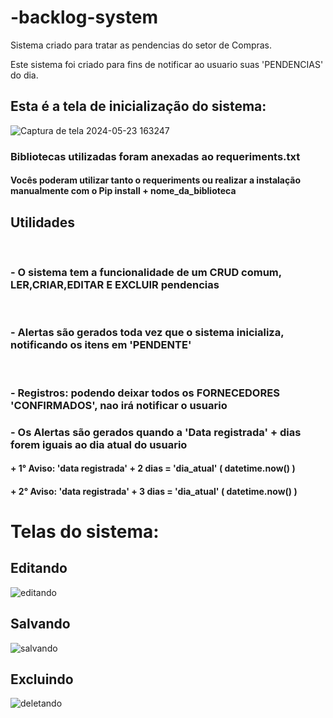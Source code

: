 # -backlog-system
Sistema criado para tratar as pendencias do setor de Compras.

Este sistema foi criado para fins de notificar ao usuario suas 'PENDENCIAS' do dia.

<h2>Esta é a tela de inicialização do sistema:</h2>

![Captura de tela 2024-05-23 163247](https://github.com/ricardolimaa29/-backlog-system/assets/147922620/71249c76-c1d5-4818-90d4-f08d64076e42)


<h3>Bibliotecas utilizadas foram anexadas ao requeriments.txt</h3>
<h4>Vocês poderam utilizar tanto o requeriments ou realizar a instalação manualmente com o Pip install + nome_da_biblioteca </h4>

<h2>Utilidades</h2>
<br>

 <h3>- O sistema tem a funcionalidade de um CRUD comum, LER,CRIAR,EDITAR E EXCLUIR pendencias</h3><br>
  <h3>- Alertas são gerados toda vez que o sistema inicializa, notificando os itens em 'PENDENTE'</h3><br>
  <h3>- Registros: podendo deixar todos os FORNECEDORES 'CONFIRMADOS', nao irá notificar o usuario</h3>
  <h3>- Os Alertas são gerados quando a 'Data registrada' + dias forem iguais ao dia atual do usuario</h3>
    <h4> + 1° Aviso: 'data registrada' + 2 dias = 'dia_atual' ( datetime.now() )</h4>
    <h4> + 2° Aviso: 'data registrada' + 3 dias = 'dia_atual' ( datetime.now() )</h4>
  


<h1>Telas do sistema:</h1>

  <h2>Editando</h2>
  
![editando](https://github.com/ricardolimaa29/-backlog-system/assets/147922620/97467b70-3a4d-4482-9ab8-a02132238ade)

  <h2>Salvando</h2>
  
![salvando](https://github.com/ricardolimaa29/-backlog-system/assets/147922620/2445dd94-77e0-4610-b2d0-91db81541d3e)

  <h2>Excluindo</h2>

![deletando](https://github.com/ricardolimaa29/-backlog-system/assets/147922620/36e981e1-dbcf-405c-aecf-a5b3f0c22352)

